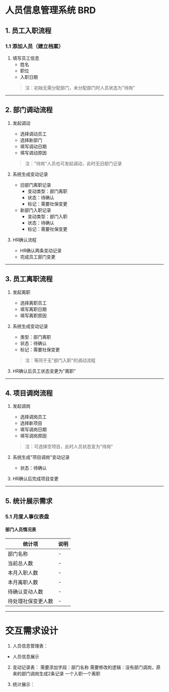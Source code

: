 # 人员信息管理系统 BRD

## 1. 员工入职流程
### 1.1 添加人员（建立档案）
1. 填写员工信息
   - 姓名
   - 职位
   - 入职日期
   > 注：初始无需分配部门，未分配部门时人员状态为"待岗"

---

## 2. 部门调动流程
1. 发起调动
   - 选择调动员工
   - 选择新部门
   - 填写调动日期
   - 填写调动原因
   > 注："待岗"人员也可发起调动，此时无旧部门记录

2. 系统生成变动记录
   - 旧部门离职记录
     * 变动类型：部门离职
     * 状态：待确认
     * 标记：需要社保变更
   - 新部门入职记录
     * 变动类型：部门入职
     * 状态：待确认
     * 标记：需要社保变更

3. HR确认流程
   - HR确认两条变动记录
   - 完成员工部门变更

---

## 3. 员工离职流程
1. 发起离职
   - 选择离职员工
   - 填写离职日期
   - 填写离职原因

2. 系统生成变动记录
   - 类型：部门离职
   - 状态：待确认
   - 标记：需要社保变更
   > 注：等同于无"部门入职"的调动流程

3. HR确认后员工状态变更为"离职"

---

## 4. 项目调岗流程
1. 发起调岗
   - 选择调岗员工
   - 选择新项目
   - 填写调岗日期
   - 填写调岗原因
   > 注：可选择空项目，此时人员状态变为"待岗"

2. 系统生成"项目调岗"变动记录
   - 状态：待确认

3. HR确认后完成项目变更

---

## 5. 统计展示需求
### 5.1 月度人事仪表盘
#### 部门人员情况表
| 统计项 | 说明 |
|--------|------|
| 部门名称 | - |
| 当前总人数 | - |
| 本月入职人数 | - |
| 本月离职人数 | - |
| 待确认变动人数 | - |
| 待处理社保变更人数 | - |

----

# 交互需求设计

1. 人员信息管理表：
  - 人员信息展示


2. 变动记录表：
需要添加字段：部门名称
需要修改的逻辑：没有部门调岗，原来的部门调岗生成2条记录 一个入职一个离职

3. 统计展示：